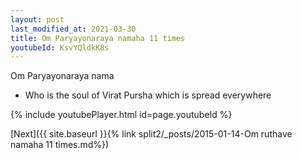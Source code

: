 ```yaml
---
layout: post
last_modified_at: 2021-03-30
title: Om Paryayonaraya namaha 11 times
youtubeId: KsvYQldkK8s
---
```

 
 
Om Paryayonaraya nama 
 
 -  Who is the soul of Virat Pursha which is spread everywhere 
 
  
 
  
 
 
 
 
 
 


{% include youtubePlayer.html id=page.youtubeId %}
 
[Next]({{ site.baseurl }}{% link  split2/_posts/2015-01-14-Om ruthave namaha 11 times.md%})
 
